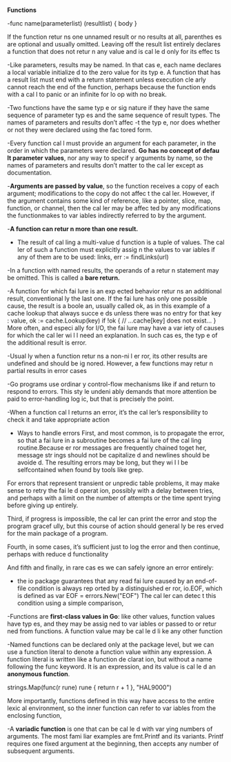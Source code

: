 **Functions**

-func name(parameterlist) (resultlist)
{
body
}

If the function retur ns one unnamed result or no results at all, parenthes es are optional and usually omitted. Leaving off the result list entirely declares a function that does not retur n any value and is cal le d only for its effec ts

-Like parameters, results may be named. In that cas e, each name declares a local variable initialize
d to the zero value for its typ e.
A function that has a result list must end with a return statement unless execution cle arly
cannot reach the end of the function, perhaps because the function ends with a cal l to panic
or an infinite for lo op with no break.

-Two functions have the same typ e or
sig nature if they have the same sequence of parameter typ es and the same sequence of result
types. The names of parameters and results don’t affec -t the typ e, nor does whether or not they
were declared using the fac tored form.

-Every function cal l must provide an argument for each parameter, in the order in which the
parameters were declared. **Go has no concept of defau lt parameter values**, nor any way to
specif y arguments by name, so the names of parameters and results don’t matter to the cal ler
except as documentation.

-**Arguments are passed by value**, so the function receives a copy of each argument; modifications
to the copy do not affec t the cal ler. However, if the argument contains some kind of reference,
like a pointer, slice, map, function, or channel, then the cal ler may be affec ted by any
modifications the functionmakes to var iables indirectly referred to by the argument.

-**A function can retur n more than one result.**

- The result of cal ling a multi-value d function is a tuple of values. The cal ler of such a function
must explicitly assig n the values to var iables if any of them are to be used:
links, err := findLinks(url)

-In a function with named results, the operands of a retur n statement may be omitted. This is
called a **bare return.**

-A function for which fai lure is an exp ected behavior retur ns an additional result, conventional
ly the last one. If the fai lure has only one possible cause, the result is a boole an, usually
called ok, as in this example of a cache lookup that always succe e ds unless there was no entry
for that key :
value, ok := cache.Lookup(key)
if !ok {
// ...cache[key] does not exist...
}
More often, and especi ally for I/O, the fai lure may have a var iety of causes for which the cal ler
wi l l need an explanation. In such cas es, the typ e of the additional result is error.

-Usual ly when a function retur ns a non-ni l er ror, its other results are undefined and should be
ig nored. However, a few functions may retur n partial results in error cases

-Go programs use ordinar y control-flow mechanisms like if and return to
respond to errors. This sty le undeni ably demands that more attention be paid to error-handling
log ic, but that is precisely the point.

-When a function cal l returns an error, it’s the cal ler’s responsibility to check it and take
appropriate action

- Ways to handle errors
First, and most common, is to propagate the error, so that a fai lure in a subroutine becomes a
fai lure of the cal ling routine.Because er ror messages are frequently chained toget her, message str ings should not be capitalize d and newlines should be avoide d. The resulting errors may be long, but they wi l l be selfcontained when found by tools like grep.

For errors that represent transient or
unpredic table problems, it may make sense to retry the fai le d operat ion, possibly with a delay
between tries, and perhaps with a limit on the number of attempts or the time spent trying
before giving up entirely.

Third, if progress is impossible, the cal ler can print the error and stop the program gracef ully,
but this course of action should general ly be res erved for the main package of a program.

Fourth, in some cases, it’s sufficient just to log the error and then continue, perhaps with
reduce d functionality

And fifth and finally, in rare cas es we can safely ignore an error entirely:

- the io package guarantees that any read fai lure caused by an end-of-file condition
is always rep orted by a distinguished er ror, io.EOF, which is defined as
var EOF = errors.New("EOF")
The cal ler can detec t this condition using a simple comparison,

-Functions are **first-class values in Go**: like other values, function values have typ es, and they
may be assig ned to var iables or passed to or retur ned from functions. A function value may
be cal le d li ke any other function

-Named functions can be declared only at the package level, but we can use a function literal to
denote a function value within any expression. A function literal is written like a function
de clarat ion, but without a name following the func keyword. It is an expression, and its value
is cal le d an **anonymous function**.

strings.Map(func(r rune) rune { return r + 1 }, "HAL9000")

More importantly, functions defined in this way have access to the entire lexic al environment,
so the inner function can refer to var iables from the enclosing function,

-A **variadic function** is one that can be cal le d with var ying numbers of arguments. The most
fami liar examples are fmt.Printf and its variants. Printf requires one fixed argument at the
beginning, then accepts any number of subsequent arguments.


